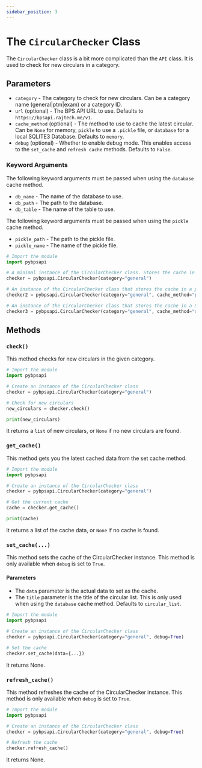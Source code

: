 ```yaml
---
sidebar_position: 3
---
```


# The `CircularChecker` Class

The `CircularChecker` class is a bit more complicated than the `API` class. It is used to check for new circulars in a category.


## Parameters

- `category` - The category to check for new circulars. Can be a category name (general|ptm|exam) or a category ID.
- `url` (optional) - The BPS API URL to use. Defaults to `https://bpsapi.rajtech.me/v1`.
- `cache_method` (optional) - The method to use to cache the latest circular. Can be `None` for memory, `pickle` to use a `.pickle` file, or `database` for a local SQLITE3 Database. Defaults to `memory`.
- `debug` (optional) - Whether to enable debug mode. This enables access to the `set_cache` and `refresh cache` methods. Defaults to `False`.

### Keyword Arguments


The following keyword arguments must be passed when using the `database` cache method.
- `db_name` - The name of the database to use. 
- `db_path` - The path to the database. 
- `db_table` - The name of the table to use. 

The following keyword arguments must be passed when using the `pickle` cache method.
- `pickle_path` - The path to the pickle file.
- `pickle_name` - The name of the pickle file.



```python
# Import the module
import pybpsapi

# A minimal instance of the CircularChecker class. Stores the cache in memory.
checker = pybpsapi.CircularChecker(category="general")

# An instance of the CircularChecker class that stores the cache in a pickle file.
checker2 = pybpsapi.CircularChecker(category="general", cache_method="pickle", pickle_path=".", pickle_name="cache.pickle")

# An instance of the CircularChecker class that stores the cache in a SQLITE3 database. The database must be created before using this, but the table will be created automatically.
checker3 = pybpsapi.CircularChecker(category="general", cache_method="database", db_name="cache.db", db_path=".", db_table="cache")
```



## Methods


### `check()`

This method checks for new circulars in the given category. 

```python
# Import the module
import pybpsapi

# Create an instance of the CircularChecker class
checker = pybpsapi.CircularChecker(category="general")

# Check for new circulars
new_circulars = checker.check()

print(new_circulars)
```

It returns a `list` of new circulars, or `None` if no new circulars are found. 

### `get_cache()`

This method gets you the latest cached data from the set cache method. 

```python
# Import the module
import pybpsapi

# Create an instance of the CircularChecker class
checker = pybpsapi.CircularChecker(category="general")

# Get the current cache
cache = checker.get_cache()

print(cache)
```

It returns a list of the cache data, or `None` if no cache is found.


### `set_cache(...)`

This method sets the cache of the CircularChecker instance. This method is only available when `debug` is set to `True`.

#### Parameters
- The `data` parameter is the actual data to set as the cache.   
- The `title` parameter is the title of the circular list. This is only used when using the `database` cache method. Defaults to `circular_list`.


```python
# Import the module
import pybpsapi

# Create an instance of the CircularChecker class
checker = pybpsapi.CircularChecker(category="general", debug=True)

# Set the cache
checker.set_cache(data={...})
```

It returns None.

### `refresh_cache()`

This method refreshes the cache of the CircularChecker instance. This method is only available when `debug` is set to `True`.

```python
# Import the module
import pybpsapi

# Create an instance of the CircularChecker class
checker = pybpsapi.CircularChecker(category="general", debug=True)

# Refresh the cache
checker.refresh_cache()
```

It returns None.